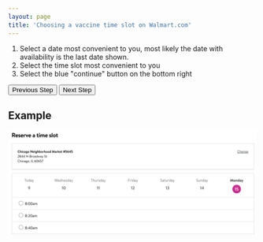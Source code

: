 ```yaml
---
layout: page
title: 'Choosing a vaccine time slot on Walmart.com'
---
```


1. Select a date most convenient to you, most likely the date with availability is the last date shown.
2. Select the time slot most convenient to you
3. Select the blue "continue" button on the bottom right

[<button>Previous Step</button>](./eligibility)
[<button>Next Step</button>](./overview)

## Example

![Example Form](./images/timeslot.png)
